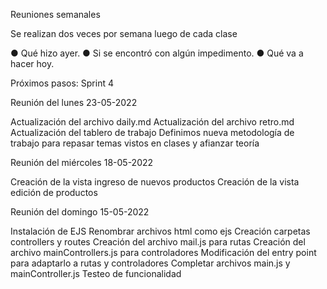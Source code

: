 Reuniones semanales

Se realizan dos veces por semana luego de cada clase

● Qué hizo ayer.
● Si se encontró con algún impedimento.
● Qué va a hacer hoy.

Próximos pasos: 
Sprint 4

Reunión del lunes 23-05-2022

Actualización del archivo daily.md
Actualización del archivo retro.md
Actualización del tablero de trabajo
Definimos nueva metodología de trabajo para repasar temas vistos en clases y afianzar teoría

Reunión del miércoles 18-05-2022

Creación de la vista ingreso de nuevos productos
Creación de la vista edición de productos

Reunión del domingo 15-05-2022

Instalación de EJS
Renombrar archivos html como ejs
Creación carpetas controllers y routes
Creación del archivo mail.js para rutas
Creación del archivo mainControllers.js para controladores
Modificación del entry point para adaptarlo a rutas y controladores
Completar archivos main.js y mainController.js
Testeo de funcionalidad

